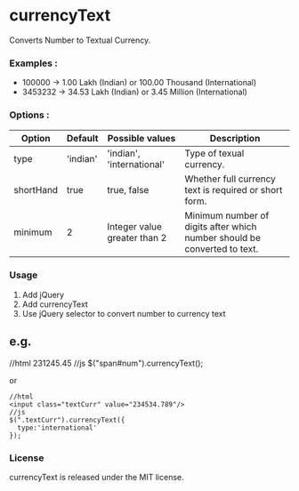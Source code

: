 # currencyText
Converts Number to Textual Currency.

<h3>Examples :</h3>
<ul>
<li>100000  -> 1.00 Lakh (Indian) or 100.00 Thousand (International)</li>
<li>3453232 -> 34.53 Lakh (Indian) or 3.45 Million (International)</li>
</ul>

<h3>Options :</h3>
<table>
		<thead>
			<tr>
				<th>Option</th>
				<th>Default</th>
				<th>Possible values</th>
				<th>Description</th>
			</tr>
		</thead>
		<tbody>
			<tr>
				<td>type</td>
				<td>'indian'</td>
				<td>'indian', 'international'</td>
				<td>Type of texual currency.</td>
			</tr>
			<tr>
				<td>shortHand</td>
				<td>true</td>
				<td>true, false</td>
				<td>Whether full currency text is required or short form.</td>
			</tr>
			<tr>
				<td>minimum</td>
				<td>2</td>
				<td>Integer value greater than 2</td>
				<td>Minimum number of digits after which number should be converted to text.</td>
			</tr>
		</tbody>
	</table>
  
<h3>Usage</h3>
<ol>
<li>Add jQuery</li>
<li>Add currencyText</li>
<li>Use jQuery selector to convert number to currency text</li>
</ol>

<h2>e.g.</h2>
    //html
    <span id="num">231245.45</span>
    //js
    $("span#num").currencyText();

or
    
    //html
    <input class="textCurr" value="234534.789"/>
    //js
    $(".textCurr").currencyText({
      type:'international'
    });


<h3>License</h3>

currencyText is released under the MIT license.
